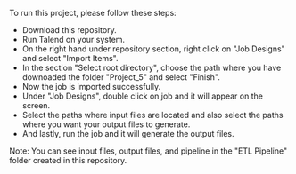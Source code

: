 To run this project, please follow these steps:

* Download this repository.
* Run Talend on your system.
* On the right hand under repository section, right click on "Job Designs" and select "Import Items".
* In the section "Select root directory", choose the path where you have downoaded the folder "Project_5" and select "Finish".
* Now the job is imported successfully.
* Under "Job Designs", double click on job and it will appear on the screen. 
* Select the paths where input files are located and also select the paths where you want your output files to generate. 
* And lastly, run the job and it will generate the output files.

Note: You can see input files, output files, and pipeline in the "ETL Pipeline" folder created in this repository.
